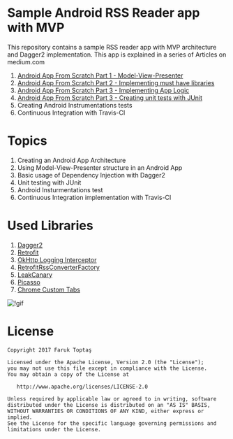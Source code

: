 # Sample Android RSS Reader app with MVP

This repository contains a sample RSS reader app with MVP architecture and Dagger2 implementation.
This app is explained in a series of Articles on medium.com

1. [Android App From Scratch Part 1 - Model-View-Presenter](https://medium.com/@faruktoptas/android-app-from-scratch-part-1-model-view-presenter-b5f629f2d9a1#.6uvmiaje2)
2. [Android App From Scratch Part 2 - Implementing must have libraries](https://medium.com/@faruktoptas/android-app-from-scratch-part-2-implementing-must-have-libraries-88ed453f3038#.7h0g87oql)
3. [Android App From Scratch Part 3 - Implementing App Logic](https://medium.com/@faruktoptas/android-app-from-scratch-part-3-implementing-app-logic-2b62ae65dcc4#.64g0334u4)
4. [Android App From Scratch Part 3 - Creating unit tests with JUnit](https://medium.com/@faruktoptas/android-app-from-scratch-part-4-creating-unit-tests-with-junit-dd2875802aa0#.g8tv8j5vx)
5. Creating Android Instrumentations tests
6. Continuous Integration with Travis-CI

# Topics
1. Creating an Android App Architecture 
2. Using Model-View-Presenter structure in an Android App
3. Basic usage of Dependency Injection with Dagger2
4. Unit testing with JUnit
5. Android Insturmentations test
6. Continuous Integration implementation with Travis-CI

# Used Libraries
1. [Dagger2](https://google.github.io/dagger/)
2. [Retrofit](https://github.com/square/retrofit)
3. [OkHttp Logging Interceptor](https://github.com/square/okhttp/tree/master/okhttp-logging-interceptor)
4. [RetrofitRssConverterFactory](https://github.com/faruktoptas/RetrofitRssConverterFactory)
5. [LeakCanary](https://github.com/square/leakcanary)
6. [Picasso](http://square.github.io/picasso/)
7. [Chrome Custom Tabs](https://developer.chrome.com/multidevice/android/customtabs)



![!gif](https://github.com/faruktoptas/news-mvp/blob/master/art/app.gif?raw=true)

License
=======

    Copyright 2017 Faruk Toptaş

    Licensed under the Apache License, Version 2.0 (the "License");
    you may not use this file except in compliance with the License.
    You may obtain a copy of the License at

       http://www.apache.org/licenses/LICENSE-2.0

    Unless required by applicable law or agreed to in writing, software
    distributed under the License is distributed on an "AS IS" BASIS,
    WITHOUT WARRANTIES OR CONDITIONS OF ANY KIND, either express or implied.
    See the License for the specific language governing permissions and
    limitations under the License.
